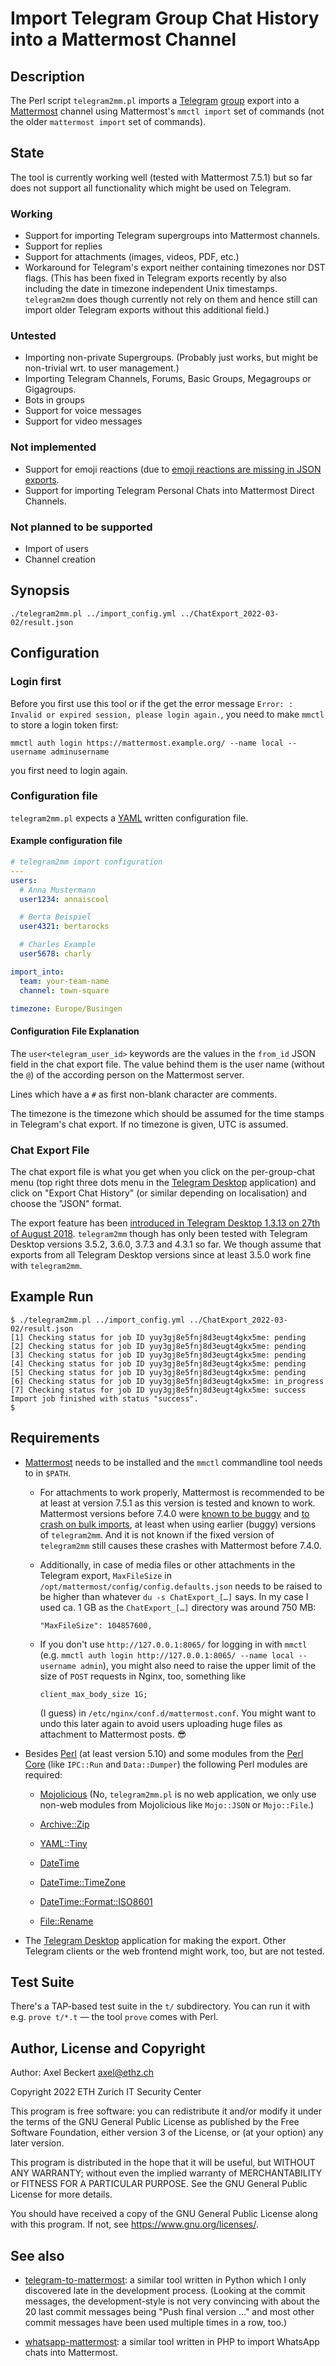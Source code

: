 Import Telegram Group Chat History into a Mattermost Channel
============================================================

Description
-----------

The Perl script `telegram2mm.pl` imports a
[Telegram](https://telegram.org/)
[group](https://telegram.org/faq?setln=en#q-what-39s-the-difference-between-groups-and-channels)
export into a [Mattermost](https://mattermost.com/) channel using
Mattermost's `mmctl import` set of commands (not the older `mattermost
import` set of commands).


State
-----

The tool is currently working well (tested with Mattermost 7.5.1) but
so far does not support all functionality which might be used on
Telegram.

### Working

- Support for importing Telegram supergroups into Mattermost channels.
- Support for replies
- Support for attachments (images, videos, PDF, etc.)
- Workaround for Telegram's export neither containing timezones
  nor DST flags. (This has been fixed in Telegram exports recently by
  also including the date in timezone independent Unix
  timestamps. `telegram2mm` does though currently not rely on them and
  hence still can import older Telegram exports without this
  additional field.)

### Untested

- Importing non-private Supergroups. (Probably just works, but might
  be non-trivial wrt. to user management.)
- Importing Telegram Channels, Forums, Basic Groups, Megagroups or Gigagroups.
- Bots in groups
- Support for voice messages
- Support for video messages

### Not implemented

- Support for emoji reactions (due to [emoji reactions are missing in
  JSON exports](https://github.com/telegramdesktop/tdesktop/issues/16890).
- Support for importing Telegram Personal Chats into Mattermost Direct
  Channels.

### Not planned to be supported

- Import of users
- Channel creation


Synopsis
--------

```
./telegram2mm.pl ../import_config.yml ../ChatExport_2022-03-02/result.json
```


Configuration
-------------

### Login first

Before you first use this tool or if the get the error message
`Error: : Invalid or expired session, please login again.`, you need
to make `mmctl` to store a login token first:

```
mmctl auth login https://mattermost.example.org/ --name local --username adminusername
```

you first need to login again.


### Configuration file

`telegram2mm.pl` expects a [YAML](https://yaml.org/) written configuration file.

#### Example configuration file

```yaml
# telegram2mm import configuration
---
users:
  # Anna Mustermann
  user1234: annaiscool

  # Berta Beispiel
  user4321: bertarocks

  # Charles Example
  user5678: charly

import_into:
  team: your-team-name
  channel: town-square

timezone: Europe/Busingen
```

#### Configuration File Explanation

The `user<telegram_user_id>` keywords are the values in the `from_id`
JSON field in the chat export file. The value behind them is the user
name (without the `@`) of the according person on the Mattermost
server.

Lines which have a `#` as first non-blank character are comments.

The timezone is the timezone which should be assumed for the time
stamps in Telegram's chat export.  If no timezone is given, UTC is
assumed.

### Chat Export File

The chat export file is what you get when you click on the
per-group-chat menu (top right three dots menu in the [Telegram
Desktop](https://desktop.telegram.org/) application) and click on
"Export Chat History" (or similar depending on localisation) and
choose the "JSON" format.

The export feature has been [introduced in Telegram Desktop 1.3.13 on
27th of August 2018](https://telegram.org/blog/export-and-more).
`telegram2mm` though has only been tested with Telegram Desktop
versions 3.5.2, 3.6.0, 3.7.3 and 4.3.1 so far. We though assume that
exports from all Telegram Desktop versions since at least 3.5.0 work
fine with `telegram2mm`.


Example Run
-----------

```
$ ./telegram2mm.pl ../import_config.yml ../ChatExport_2022-03-02/result.json
[1] Checking status for job ID yuy3gj8e5fnj8d3eugt4gkx5me: pending
[2] Checking status for job ID yuy3gj8e5fnj8d3eugt4gkx5me: pending
[3] Checking status for job ID yuy3gj8e5fnj8d3eugt4gkx5me: pending
[4] Checking status for job ID yuy3gj8e5fnj8d3eugt4gkx5me: pending
[5] Checking status for job ID yuy3gj8e5fnj8d3eugt4gkx5me: pending
[6] Checking status for job ID yuy3gj8e5fnj8d3eugt4gkx5me: in_progress
[7] Checking status for job ID yuy3gj8e5fnj8d3eugt4gkx5me: success
Import job finished with status "success".
$
```


Requirements
------------

* [Mattermost](https://mattermost.com/) needs to be installed and the
  `mmctl` commandline tool needs to in `$PATH`.
  
  * For attachments to work properly, Mattermost is recommended to be
    at least at version 7.5.1 as this version is tested and
    known to work. Mattermost versions before 7.4.0 were
    [known to be buggy](https://github.com/mattermost/mattermost-server/pull/20978)
    and [to crash on bulk imports](https://forum.mattermost.com/t/import-from-jsonl-ignores-attachments-despite-no-error-messages-and-success-at-the-end/13472/7),
    at least when using earlier (buggy) versions of `telegram2mm`. And
    it is not known if the fixed version of `telegram2mm` still causes
    these crashes with Mattermost before 7.4.0.
  
  * Additionally, in case of media files or other attachments in the
    Telegram export, `MaxFileSize` in
    `/opt/mattermost/config/config.defaults.json` needs to be raised
    to be higher than whatever `du -s ChatExport_[…]` says. In my case I
    used ca. 1 GB as the `ChatExport_[…]` directory was around 750 MB:
    
    
    ```
    "MaxFileSize": 104857600,
    ```

  * If you don't use `http://127.0.0.1:8065/` for logging in with
    `mmctl` (e.g. `mmctl auth login http://127.0.0.1:8065/ --name
    local --username admin`), you might also need to raise the upper
    limit of the size of `POST` requests in Nginx, too, something like
    
    ```
    client_max_body_size 1G;
    ```
    
    (I guess) in `/etc/nginx/conf.d/mattermost.conf`. You might want
    to undo this later again to avoid users uploading huge files as
    attachment to Mattermost posts. 😎

* Besides [Perl](https://www.perl.org/) (at least version 5.10) and
  some modules from the [Perl
  Core](https://www.perl.com/article/what-is-the-perl-core-/) (like
  `IPC::Run` and `Data::Dumper`) the following Perl modules are
  required:

  * [Mojolicious](https://mojolicious.org/) (No, `telegram2mm.pl` is
    no web application, we only use non-web modules from Mojolicious
    like `Mojo::JSON` or `Mojo::File`.)

  * [Archive::Zip](https://metacpan.org/dist/Archive-Zip)

  * [YAML::Tiny](https://metacpan.org/dist/YAML-Tiny)

  * [DateTime](https://metacpan.org/dist/DateTime)

  * [DateTime::TimeZone](https://metacpan.org/dist/DateTime-TimeZone)

  * [DateTime::Format::ISO8601](https://metacpan.org/dist/DateTime-Format-ISO8601)

  * [File::Rename](https://metacpan.org/dist/File-Rename)

* The [Telegram Desktop](https://desktop.telegram.org/) application
  for making the export. Other Telegram clients or the web frontend
  might work, too, but are not tested.

Test Suite
----------

There's a TAP-based test suite in the `t/` subdirectory. You can run
it with e.g. `prove t/*.t` — the tool `prove` comes with Perl.


Author, License and Copyright
-----------------------------

Author: Axel Beckert <axel@ethz.ch>

Copyright 2022 ETH Zurich IT Security Center

This program is free software: you can redistribute it and/or modify
it under the terms of the GNU General Public License as published by
the Free Software Foundation, either version 3 of the License, or
(at your option) any later version.

This program is distributed in the hope that it will be useful,
but WITHOUT ANY WARRANTY; without even the implied warranty of
MERCHANTABILITY or FITNESS FOR A PARTICULAR PURPOSE.  See the
GNU General Public License for more details.

You should have received a copy of the GNU General Public License
along with this program.  If not, see https://www.gnu.org/licenses/.

See also
--------

* [telegram-to-mattermost](https://git.veone.net/msounkere/telegram-to-mattermost/):
  a similar tool written in Python which I only discovered late in the
  development process. (Looking at the commit messages, the
  development-style is not very convincing with about the 20 last
  commit messages being "Push final version ..." and most other commit
  messages have been used multiple times in a row, too.)

* [whatsapp-mattermost](https://github.com/witchi/whatsapp-mattermost):
  a similar tool written in PHP to import WhatsApp chats into
  Mattermost.
